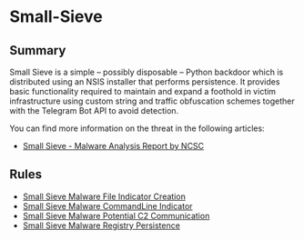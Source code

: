 # Small-Sieve

## Summary

Small Sieve is a simple – possibly disposable – Python backdoor which is distributed using an NSIS installer that performs persistence. It provides basic functionality required to maintain and expand a foothold in victim infrastructure using custom string and traffic obfuscation schemes together with the Telegram Bot API to avoid detection.

You can find more information on the threat in the following articles:

- [Small Sieve - Malware Analysis Report by NCSC](https://www.ncsc.gov.uk/static-assets/documents/malware-analysis-reports/small-sieve/NCSC-MAR-Small-Sieve.pdf)

## Rules

- [Small Sieve Malware File Indicator Creation](./file_event_win_malware_small_sieve_evasion_typo.yml)
- [Small Sieve Malware CommandLine Indicator](./proc_creation_win_malware_small_sieve_cli_arg.yml)
- [Small Sieve Malware Potential C2 Communication](./proxy_malware_small_sieve_telegram_communication.yml)
- [Small Sieve Malware Registry Persistence](./registry_set_malware_small_sieve_evasion_typo.yml)
